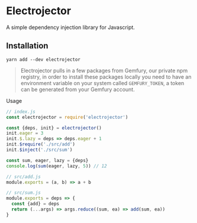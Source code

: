 # Electrojector

A simple dependency injection library for Javascript.

## Installation

```
yarn add --dev electrojector
```

> Electrojector pulls in a few packages from Gemfury, our private npm registry, in order to install these packages locally you need to have an environment variable on your system called `GEMFURY_TOKEN`, a token can be generated from your Gemfury account.

Usage


```javascript
// index.js
const electrojector = require('electrojector')

const {deps, init} = electrojector()
init.eager = 3
init.$.lazy = deps => deps.eager + 1
init.$require('./src/add')
init.$inject('./src/sum')

const sum, eager, lazy = {deps}
console.log(sum(eager, lazy, 5)) // 12

// src/add.js
module.exports = (a, b) => a + b

// src/sum.js
module.exports = deps => {
  const {add} = deps
  return (...args) => args.reduce((sum, ea) => add(sum, ea))
}
```
